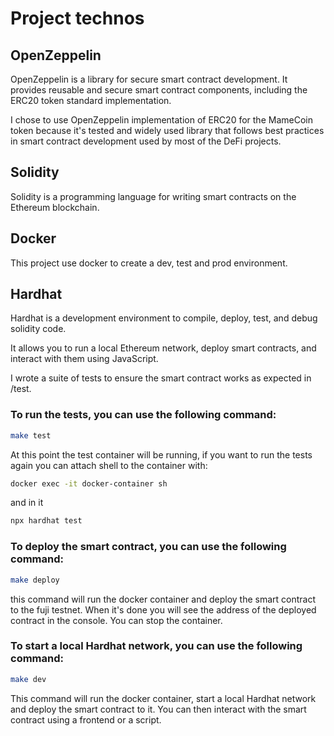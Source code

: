 # Project technos

## OpenZeppelin

OpenZeppelin is a library for secure smart contract development. It provides reusable and secure smart contract components, including the ERC20 token standard implementation.

I chose to use OpenZeppelin implementation of ERC20 for the MameCoin token because it's tested and widely used library that follows best practices in smart contract development used by most of the DeFi projects.

## Solidity

Solidity is a programming language for writing smart contracts on the Ethereum blockchain.

## Docker

This project use docker to create a dev, test and prod environment.

## Hardhat

Hardhat is a development environment to compile, deploy, test, and debug solidity code.

It allows you to run a local Ethereum network, deploy smart contracts, and interact with them using JavaScript.

I wrote a suite of tests to ensure the smart contract works as expected in /test.

### To run the tests, you can use the following command:

```bash
make test
```

At this point the test container will be running, if you want to run the tests again you can attach shell to the container with:

```bash
docker exec -it docker-container sh
```

and in it
```bash
npx hardhat test
```

### To deploy the smart contract, you can use the following command:

```bash
make deploy
```

this command will run the docker container and deploy the smart contract to the fuji testnet. When it's done you will see the address of the deployed contract in the console.
You can stop the container.

### To start a local Hardhat network, you can use the following command:

```bash
make dev
```

This command will run the docker container, start a local Hardhat network and deploy the smart contract to it. You can then interact with the smart contract using a frontend or a script.
